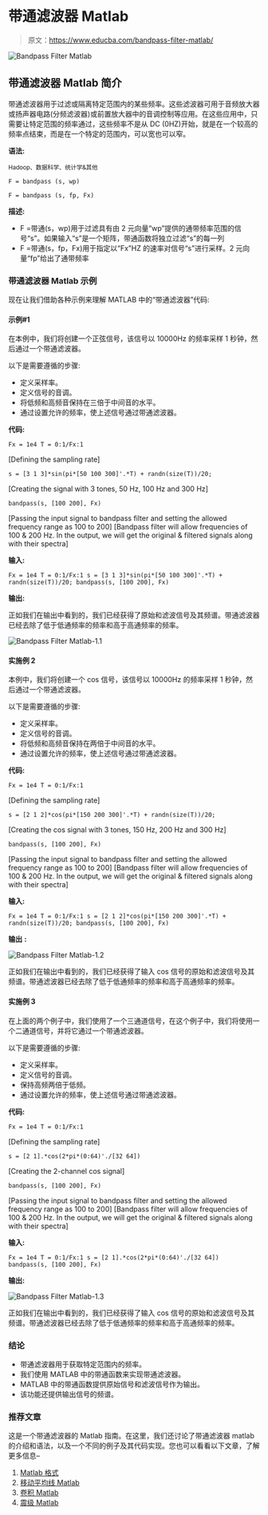 # 带通滤波器 Matlab

> 原文：<https://www.educba.com/bandpass-filter-matlab/>

![Bandpass Filter Matlab](img/98d5334253ba0fce9a92895a341301b2.png)



## 带通滤波器 Matlab 简介

带通滤波器用于过滤或隔离特定范围内的某些频率。这些滤波器可用于音频放大器或扬声器电路(分频滤波器)或前置放大器中的音调控制等应用。在这些应用中，只需要让特定范围的频率通过，这些频率不是从 DC (0HZ)开始，就是在一个较高的频率点结束，而是在一个特定的范围内，可以宽也可以窄。

**语法:**

<small>Hadoop、数据科学、统计学&其他</small>

`F = bandpass (s, wp)`

`F = bandpass (s, fp, Fx)`

**描述:**

*   F =带通(s，wp)用于过滤具有由 2 元向量“wp”提供的通带频率范围的信号“s”。如果输入“s”是一个矩阵，带通函数将独立过滤“s”的每一列
*   F =带通(s，fp，Fx)用于指定以“Fx”HZ 的速率对信号“s”进行采样。2 元向量“fp”给出了通带频率

### 带通滤波器 Matlab 示例

现在让我们借助各种示例来理解 MATLAB 中的“带通滤波器”代码:

#### 示例#1

在本例中，我们将创建一个正弦信号，该信号以 10000Hz 的频率采样 1 秒钟，然后通过一个带通滤波器。

以下是需要遵循的步骤:

*   定义采样率。
*   定义信号的音调。
*   将低频和高频音保持在三倍于中间音的水平。
*   通过设置允许的频率，使上述信号通过带通滤波器。

**代码:**

`Fx = 1e4
T = 0:1/Fx:1`

[Defining the sampling rate]

`s = [3 1 3]*sin(pi*[50 100 300]'.*T) + randn(size(T))/20;`

[Creating the signal with 3 tones, 50 Hz, 100 Hz and 300 Hz]

`bandpass(s, [100 200], Fx)`

[Passing the input signal to bandpass filter and setting the allowed frequency range as 100 to 200] [Bandpass filter will allow frequencies of 100 & 200 Hz. In the output, we will get the original & filtered signals along with their spectra]

**输入:**

`Fx = 1e4
T = 0:1/Fx:1
s = [3 1 3]*sin(pi*[50 100 300]'.*T) + randn(size(T))/20;
bandpass(s, [100 200], Fx)`

**输出:**

正如我们在输出中看到的，我们已经获得了原始和滤波信号及其频谱。带通滤波器已经去除了低于低通频率的频率和高于高通频率的频率。

![Bandpass Filter Matlab-1.1](img/d1139a5e755410f65990fcf897ac4bb4.png)



#### 实施例 2

本例中，我们将创建一个 cos 信号，该信号以 10000Hz 的频率采样 1 秒钟，然后通过一个带通滤波器。

以下是需要遵循的步骤:

*   定义采样率。
*   定义信号的音调。
*   将低频和高频音保持在两倍于中间音的水平。
*   通过设置允许的频率，使上述信号通过带通滤波器。

**代码:**

`Fx = 1e4
T = 0:1/Fx:1`

[Defining the sampling rate]

`s = [2 1 2]*cos(pi*[150 200 300]'.*T) + randn(size(T))/20;`

[Creating the cos signal with 3 tones, 150 Hz, 200 Hz and 300 Hz]

`bandpass(s, [100 200], Fx)`

[Passing the input signal to bandpass filter and setting the allowed frequency range as 100 to 200] [Bandpass filter will allow frequencies of 100 & 200 Hz. In the output, we will get the original & filtered signals along with their spectra]

**输入:**

`Fx = 1e4
T = 0:1/Fx:1
s = [2 1 2]*cos(pi*[150 200 300]'.*T) + randn(size(T))/20;
bandpass(s, [100 200], Fx)`

**输出** **:**

![Bandpass Filter Matlab-1.2](img/f07dd2f06b9178a7a048207c2c951cc7.png)



正如我们在输出中看到的，我们已经获得了输入 cos 信号的原始和滤波信号及其频谱。带通滤波器已经去除了低于低通频率的频率和高于高通频率的频率。

#### 实施例 3

在上面的两个例子中，我们使用了一个三通道信号，在这个例子中，我们将使用一个二通道信号，并将它通过一个带通滤波器。

以下是需要遵循的步骤:

*   定义采样率。
*   定义信号的音调。
*   保持高频两倍于低频。
*   通过设置允许的频率，使上述信号通过带通滤波器。

**代码:**

`Fx = 1e4
T = 0:1/Fx:1`

[Defining the sampling rate]

`s = [2 1].*cos(2*pi*(0:64)'./[32 64])`

[Creating the 2-channel cos signal]

`bandpass(s, [100 200], Fx)`

[Passing the input signal to bandpass filter and setting the allowed frequency range as 100 to 200] [Bandpass filter will allow frequencies of 100 & 200 Hz. In the output, we will get the original & filtered signals along with their spectra]

**输入:**

`Fx = 1e4
T = 0:1/Fx:1
s = [2 1].*cos(2*pi*(0:64)'./[32 64])
bandpass(s, [100 200], Fx)`

**输出:**

![Bandpass Filter Matlab-1.3](img/aa6499b80797dcc0657ffe1f8d2f0ca0.png)



正如我们在输出中看到的，我们已经获得了输入 cos 信号的原始和滤波信号及其频谱。带通滤波器已经去除了低于低通频率的频率和高于高通频率的频率。

### 结论

*   带通滤波器用于获取特定范围内的频率。
*   我们使用 MATLAB 中的带通函数来实现带通滤波器。
*   MATLAB 中的带通函数提供原始信号和滤波信号作为输出。
*   该功能还提供输出信号的频谱。

### 推荐文章

这是一个带通滤波器的 Matlab 指南。在这里，我们还讨论了带通滤波器 matlab 的介绍和语法，以及一个不同的例子及其代码实现。您也可以看看以下文章，了解更多信息–

1.  [Matlab 格式](https://www.educba.com/matlab-format/)
2.  [移动平均线 Matlab](https://www.educba.com/moving-average-matlab/)
3.  [卷积 Matlab](https://www.educba.com/convolution-matlab/)
4.  [震级 Matlab](https://www.educba.com/magnitude-matlab/)





